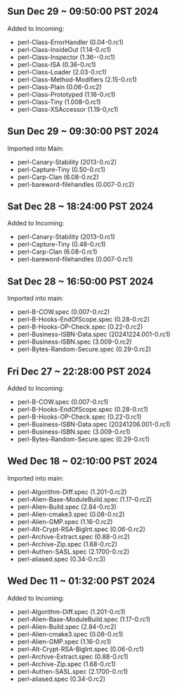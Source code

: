 Sun Dec 29 ~ 09:50:00 PST 2024
------------------------------

Added to Incoming:

* perl-Class-ErrorHandler (0.04-0.rc1)
* perl-Class-InsideOut (1.14-0.rc1)
* perl-Class-Inspector (1.36--0.rc1)
* perl-Class-ISA (0.36-0.rc1)
* perl-Class-Loader (2.03-0.rc1)
* perl-Class-Method-Modifiers (2.15-0.rc1)
* perl-Class-Plain (0.06-0.rc2)
* perl-Class-Prototyped (1.16-0.rc1)
* perl-Class-Tiny (1.008-0.rc1)
* perl-Class-XSAccessor (1.19-0,rc1)

Sun Dec 29 ~ 09:30:00 PST 2024
------------------------------

Imported into Main:

* perl-Canary-Stability (2013-0.rc2)
* perl-Capture-Tiny (0.50-0.rc1)
* perl-Carp-Clan (6.08-0.rc2)
* perl-bareword-filehandles (0.007-0.rc2)

Sat Dec 28 ~ 18:24:00 PST 2024
------------------------------

Added to Incoming:

* perl-Canary-Stability (2013-0.rc1)
* perl-Capture-Tiny (0.48-0.rc1)
* perl-Carp-Clan (6.08-0.rc1)
* perl-bareword-filehandles (0.007-0.rc1)

Sat Dec 28 ~ 16:50:00 PST 2024
------------------------------

Imported into main:

* perl-B-COW.spec (0.007-0.rc2)
* perl-B-Hooks-EndOfScope.spec (0.28-0.rc2)
* perl-B-Hooks-OP-Check.spec (0.22-0.rc2)
* perl-Business-ISBN-Data.spec (20241224.001-0.rc1)
* perl-Business-ISBN.spec (3.009-0.rc2)
* perl-Bytes-Random-Secure.spec (0.29-0.rc2)

Fri Dec 27 ~ 22:28:00 PST 2024
------------------------------

Added to Incoming:

* perl-B-COW.spec (0.007-0.rc1)
* perl-B-Hooks-EndOfScope.spec (0.28-0.rc1)
* perl-B-Hooks-OP-Check.spec (0.22-0.rc1)
* perl-Business-ISBN-Data.spec (20241206.001-0.rc1)
* perl-Business-ISBN.spec (3.009-0.rc1)
* perl-Bytes-Random-Secure.spec (0.29-0.rc1)

Wed Dec 18 ~ 02:10:00 PST 2024
------------------------------

Imported into main:

* perl-Algorithm-Diff.spec (1.201-0.rc2)
* perl-Alien-Base-ModuleBuild.spec (1.17-0.rc2)
* perl-Alien-Build.spec (2.84-0.rc3)
* perl-Alien-cmake3.spec (0.08-0.rc2)
* perl-Alien-GMP.spec (1.16-0.rc2)
* perl-Alt-Crypt-RSA-BigInt.spec (0.06-0.rc2)
* perl-Archive-Extract.spec (0.88-0.rc2)
* perl-Archive-Zip.spec (1.68-0.rc2)
* perl-Authen-SASL.spec (2.1700-0.rc2)
* perl-aliased.spec (0.34-0.rc3)

Wed Dec 11 ~ 01:32:00 PST 2024
------------------------------

Added to Incoming:

* perl-Algorithm-Diff.spec (1.201-0.rc1)
* perl-Alien-Base-ModuleBuild.spec (1.17-0.rc1)
* perl-Alien-Build.spec (2.84-0.rc2)
* perl-Alien-cmake3.spec (0.08-0.rc1)
* perl-Alien-GMP.spec (1.16-0.rc1)
* perl-Alt-Crypt-RSA-BigInt.spec (0.06-0.rc1)
* perl-Archive-Extract.spec (0.88-0.rc1)
* perl-Archive-Zip.spec (1.68-0.rc1)
* perl-Authen-SASL.spec (2.1700-0.rc1)
* perl-aliased.spec (0.34-0.rc2)
